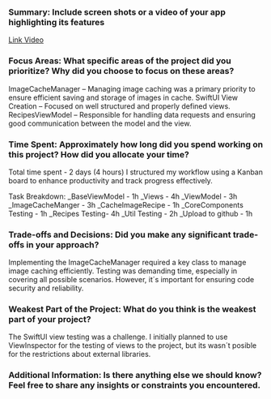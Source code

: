 ### Summary: Include screen shots or a video of your app highlighting its features
[Link Video](https://www.youtube.com/shorts/wHmPNtchrvs)

### Focus Areas: What specific areas of the project did you prioritize? Why did you choose to focus on these areas?
ImageCacheManager – Managing image caching was a primary priority to ensure efficient saving and storage of images in cache.
SwiftUI View Creation – Focused on well structured and properly defined views.
RecipesViewModel – Responsible for handling data requests and ensuring good communication between the model and the view.

### Time Spent: Approximately how long did you spend working on this project? How did you allocate your time?
Total time spent - 2 days (4 hours)
I structured my workflow using a Kanban board to enhance productivity and track progress effectively.

Task Breakdown:
_BaseViewModel - 1h
_Views - 4h
_ViewModel - 3h
_ImageCacheManger - 3h
_CacheImageRecipe - 1h
_CoreComponents Testing - 1h
_Recipes Testing- 4h
_Util Testing - 2h
_Upload to github - 1h

### Trade-offs and Decisions: Did you make any significant trade-offs in your approach?
Implementing the ImageCacheManager required a key class to manage image caching efficiently.
Testing was demanding time, especially in covering all possible scenarios. However, it´s important for ensuring code security and reliability.

### Weakest Part of the Project: What do you think is the weakest part of your project?
The SwiftUI view testing was a challenge. I initially planned to use ViewInspector for the testing of views to the project, but its wasn´t posible for the 
restrictions about external libraries. 

### Additional Information: Is there anything else we should know? Feel free to share any insights or constraints you encountered.
